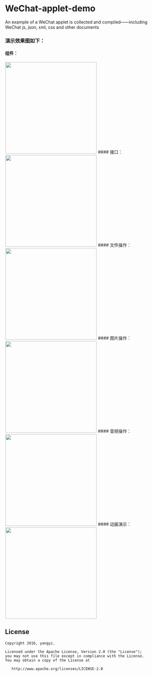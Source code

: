 # WeChat-applet-demo
An example of a WeChat applet is collected and compiled——including WeChat js, json, xml, css and other documents
### 演示效果图如下：
#### 组件：
<img src='https://github.com/yangyiRunning/WeChat-applet-demo/blob/master/others/小程序组件.png?raw=true' width="300px" style='border: #f1f1f1 solid 1px'/>
#### 接口：
<img src='https://github.com/yangyiRunning/WeChat-applet-demo/blob/master/others/小程序接口.png?raw=true' width="300px" style='border: #f1f1f1 solid 1px'/>
#### 文件操作：
<img src='https://github.com/yangyiRunning/WeChat-applet-demo/blob/master/others/小程序文件.png?raw=true' width="300px" style='border: #f1f1f1 solid 1px'/>
#### 图片操作：
<img src='https://github.com/yangyiRunning/WeChat-applet-demo/blob/master/others/小程序图片.png?raw=true' width="300px" style='border: #f1f1f1 solid 1px'/>
#### 音频操作：
<img src='https://github.com/yangyiRunning/WeChat-applet-demo/blob/master/others/小程序背景音乐.png?raw=true' width="300px" style='border: #f1f1f1 solid 1px'/>
#### 动画演示：
<img src='https://github.com/yangyiRunning/WeChat-applet-demo/blob/master/others/小程序动画.png?raw=true' width="300px" style='border: #f1f1f1 solid 1px'/>



## License

    Copyright 2016, yangyi.

    Licensed under the Apache License, Version 2.0 (the "License");
    you may not use this file except in compliance with the License.
    You may obtain a copy of the License at

       http://www.apache.org/licenses/LICENSE-2.0
